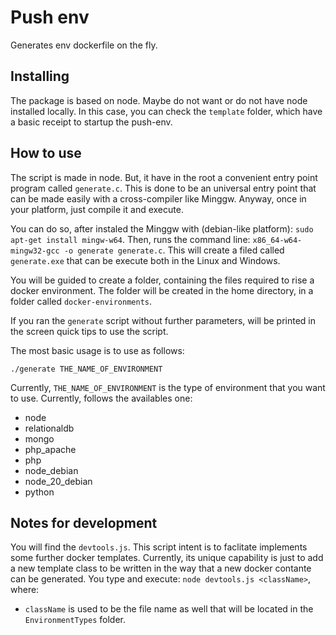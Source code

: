 # Push env

Generates env dockerfile on the fly.

## Installing

The package is based on node. Maybe do not want or do not have node installed locally. In this case, you can check the `template` folder, which have a basic receipt to startup the push-env.

## How to use

The script is made in node. But, it have in the root a convenient entry point program called `generate.c`. This is done to be an universal entry point that can be made easily with a cross-compiler like Minggw. Anyway, once in your platform, just compile it and execute.

You can do so, after instaled the Minggw with (debian-like platform): `sudo apt-get install mingw-w64`. Then, runs the command line: `x86_64-w64-mingw32-gcc -o generate generate.c`. This will create a filed called `generate.exe` that can be execute both in the Linux and Windows.

You will be guided to create a folder, containing the files required to rise a docker environment. The folder will be created in the home directory, in a folder called `docker-environments`.

If you ran the `generate` script without further parameters, will be printed in the screen quick tips to use the script.

The most basic usage is to use as follows:

```
./generate THE_NAME_OF_ENVIRONMENT
```

Currently, `THE_NAME_OF_ENVIRONMENT` is the type of environment that you want to use. Currently, follows the availables one:

* node
* relationaldb
* mongo
* php_apache
* php
* node_debian
* node_20_debian
* python

## Notes for development

You will find the `devtools.js`. This script intent is to faclitate implements some further docker templates. Currently, its unique capability is just to add a new template class to be written in the way that a new docker contante can be generated. You type and execute: `node devtools.js <className>`, where:

* `className` is used to be the file name as well that will be located in the `EnvironmentTypes` folder.
